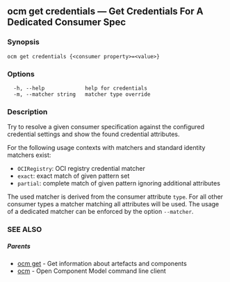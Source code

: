 ## ocm get credentials &mdash; Get Credentials For A Dedicated Consumer Spec

### Synopsis

```
ocm get credentials {<consumer property>=<value>}
```

### Options

```
  -h, --help             help for credentials
  -m, --matcher string   matcher type override
```

### Description


Try to resolve a given consumer specification against the configured credential
settings and show the found credential attributes.

For the following usage contexts with matchers and standard identity matchers exist:

  - <code>OCIRegistry</code>: OCI registry credential matcher
  - <code>exact</code>: exact match of given pattern set
  - <code>partial</code>: complete match of given pattern ignoring additional attributes

The used matcher is derived from the consumer attribute <code>type</code>.
For all other consumer types a matcher matching all attributes will be used.
The usage of a dedicated matcher can be enforced by the option <code>--matcher</code>.


### SEE ALSO

##### Parents

* [ocm get](ocm_get.md)	 - Get information about artefacts and components
* [ocm](ocm.md)	 - Open Component Model command line client

